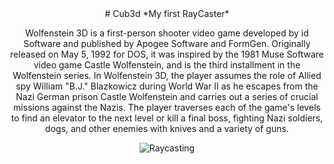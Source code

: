 <center>
  # Cub3d
  *My first RayCaster*

  Wolfenstein 3D is a first-person shooter video game developed by id Software and published by Apogee Software and FormGen.
  Originally released on May 5, 1992 for DOS, it was inspired by the 1981 Muse Software video game Castle Wolfenstein, and is the third installment in the Wolfenstein series.
  In Wolfenstein 3D, the player assumes the role of Allied spy William "B.J." Blazkowicz during World War II as he escapes from the Nazi German prison Castle Wolfenstein and carries out a series of crucial missions against the Nazis.
  The player traverses each of the game's levels to find an elevator to the next level or kill a final boss, fighting Nazi soldiers, dogs, and other enemies with knives and a variety of guns.

  ![Raycasting](https://upload.wikimedia.org/wikipedia/commons/e/e7/Simple_raycasting_with_fisheye_correction.gif)
</center>
